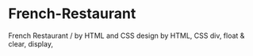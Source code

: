 # French-Restaurant
French Restaurant / by HTML and CSS
design by HTML, CSS 
div, float & clear, display, 
